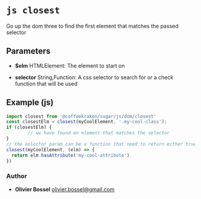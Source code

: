 


<!-- @namespace    sugar.js.dom -->

# ```js closest ```


Go up the dom three to find the first element that matches the passed selector

## Parameters

- **$elm**  HTMLElement: The element to start on

- **selector**  String,Function: A css selector to search for or a check function that will be used



## Example (js)

```js
import closest from '@coffeekraken/sugar/js/dom/closest'
const closestElm = closest(myCoolElement, '.my-cool-class');
if (closestElm) {
		// we have found en element that matches the selector
}
// the selector param can be a function that need to return either true or false like so:
closest(myCoolElement, (elm) => {
  return elm.hasAttribute('my-cool-attribute')
})
```


### Author
- **Olivier Bossel** <a href="mailto:olivier.bossel@gmail.com">olivier.bossel@gmail.com</a> 



